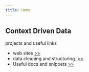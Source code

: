 ```yaml
---
title: Home
---
```


## Context Driven Data 

projects and useful links
- web sites [>>](websites/)
- data cleaning and structuring. [>>](notebooks/notebooks/)
- Useful docs and snippets [>>](usefuldocs/)

